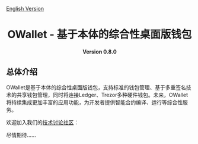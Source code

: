[English Version](./README.md)



<h1 align="center">OWallet - 基于本体的综合性桌面版钱包 </h1>
<h4 align="center">Version 0.8.0</h4>

## 总体介绍

OWallet是基于本体的综合性桌面版钱包，支持标准的钱包管理、基于多重签名技术的共享钱包管理，同时将连接Ledger、Trezor多种硬件钱包。未来，OWallet将持续集成更加丰富的应用功能，为开发者提供智能合约编译、运行等综合性服务。

欢迎加入我们的[技术讨论社区](https://discord.gg/4TQujHj)：

尽情期待......


